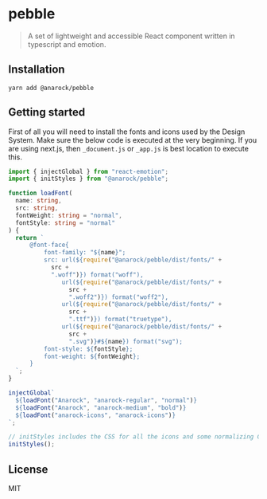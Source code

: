 # pebble

> A set of lightweight and accessible React component written in typescript and emotion.

## Installation

```
yarn add @anarock/pebble
```

## Getting started

First of all you will need to install the fonts and icons used by the Design System.
Make sure the below code is executed at the very beginning. If you are using next.js, then
`_document.js` or `_app.js` is best location to execute this.

```typescript
import { injectGlobal } from "react-emotion";
import { initStyles } from "@anarock/pebble";

function loadFont(
  name: string,
  src: string,
  fontWeight: string = "normal",
  fontStyle: string = "normal"
) {
  return `
      @font-face{
          font-family: "${name}";
          src: url(${require("@anarock/pebble/dist/fonts/" +
            src +
            ".woff")}) format("woff"),
               url(${require("@anarock/pebble/dist/fonts/" +
                 src +
                 ".woff2")}) format("woff2"),
               url(${require("@anarock/pebble/dist/fonts/" +
                 src +
                 ".ttf")}) format("truetype"),
               url(${require("@anarock/pebble/dist/fonts/" +
                 src +
                 ".svg")}#${name}) format("svg");
          font-style: ${fontStyle};
          font-weight: ${fontWeight};
      }
  `;
}

injectGlobal`
  ${loadFont("Anarock", "anarock-regular", "normal")}
  ${loadFont("Anarock", "anarock-medium", "bold")}
  ${loadFont("anarock-icons", "anarock-icons")}
`;

// initStyles includes the CSS for all the icons and some normalizing CSS properties.
initStyles();
```

## License

MIT
